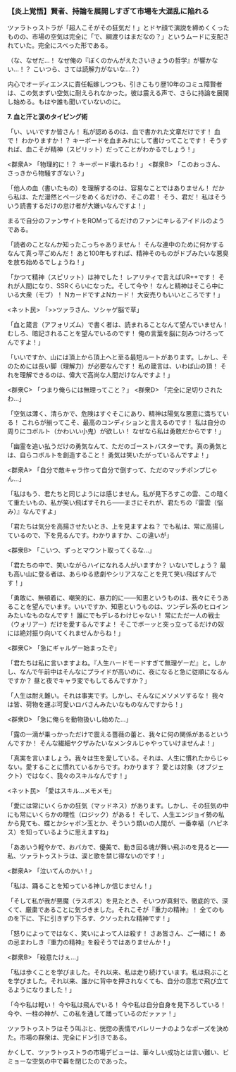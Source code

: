
### **【炎上覚悟】賢者、持論を展開しすぎて市場を大混乱に陥れる**

ツァラトゥストラが「超人こそがその狂気だ！」とドヤ顔で演説を締めくくったものの、市場の空気は完全に「で、綱渡りはまだなの？」というムードに支配されていた。完全にスベった形である。

（な、なぜだ…！ なぜ俺の『ぼくのかんがえたさいきょうの哲学』が響かない…！？ こいつら、さては読解力がないな…？）

内心でオーディエンスに責任転嫁しつつも、引きこもり歴10年のコミュ障賢者は、この気まずい空気に耐えられなかった。彼は震える声で、さらに持論を展開し始める。もはや誰も聞いていないのに。

**7. 血と汗と涙のタイピング術**

「い、いいですか皆さん！ 私が認めるのは、血で書かれた文章だけです！ 血で！ わかりますか！？ キーボードを血まみれにして書けってことです！ そうすれば、血こそが精神（スピリット）だってことがわかるでしょう！」

<群衆A> 「物理的に！？ キーボード壊れるわ！」
<群衆B> 「このおっさん、さっきから物騒すぎない？」

「他人の血（書いたもの）を理解するのは、容易なことではありません！ だから私は、ただ漫然とページをめくるだけの、そこの君！ そう、君だ！ 私はそういう読書するだけの怠け者が大嫌いなんですよ！」

まるで自分のファンサイトをROMってるだけのファンにキレるアイドルのようである。

「読者のことなんか知ったこっちゃありません！ そんな連中のために何かするなんて真っ平ごめんだ！ あと100年もすれば、精神そのものがドブみたいな悪臭を放ち始めるでしょうね！」

「かつて精神（スピリット）は神でした！ レアリティで言えばUR++です！ それが人間になり、SSRくらいになった。そして今や！ なんと精神はそこら中にいる大衆（モブ）！ NカードですよNカード！ 大安売りもいいところです！」

<ネット民> 「>>ツァラさん、ソシャゲ脳で草」

「血と箴言（アフォリズム）で書く者は、読まれることなんて望んでいません！ むしろ、暗記されることを望んでいるのです！ 俺の言葉を脳に刻みつけろってんですよ！」

「いいですか、山には頂上から頂上へと至る最短ルートがあります。しかし、そのためには長い脚（理解力）が必要なんです！ 私の箴言は、いわば山の頂！ それを理解できるのは、偉大で高尚な人間だけなんですよ！」

<群衆C> 「つまり俺らには無理ってこと？」
<群衆D> 「完全に足切りされたわ…」

「空気は薄く、清らかで、危険はすぐそこにあり、精神は陽気な悪意に満ちている！ これらが揃ってこそ、最高のコンディションと言えるのです！ 私は自分の周りにコボルト（かわいい小鬼）が欲しい！ なぜなら私は勇敢だからです！」

「幽霊を追い払うだけの勇気なんて、ただのゴーストバスターです。真の勇気とは、自らコボルトを創造すること！ 勇気は笑いたがっているんですよ！」

<群衆A> 「自分で敵キャラ作って自分で倒すって、ただのマッチポンプじゃん…」

「私はもう、君たちと同じようには感じません。私が見下ろすこの雲、この暗くて重たいもの、私が笑い飛ばすそれら――まさにそれが、君たちの『雷雲（悩み）』なんですよ」

「君たちは気分を高揚させたいとき、上を見ますよね？ でも私は、常に高揚しているので、下を見るんです。わかりますか、この違いが」

<群衆B> 「こいつ、ずっとマウント取ってくるな…」

「君たちの中で、笑いながらハイになれる人がいますか？ いないでしょう？ 最も高い山に登る者は、あらゆる悲劇やシリアスなことを見て笑い飛ばすんです！」

「勇敢に、無頓着に、嘲笑的に、暴力的に――知恵というものは、我々にそうあることを望んでいます。いいですか、知恵というものは、ツンデレ系のヒロインみたいなものなんです！ 誰にでもデレるわけじゃない！ 常にただ一人の戦士（ウォリアー）だけを愛するんですよ！ そこでボーッと突っ立ってるだけの奴には絶対振り向いてくれませんからね！」

<群衆C> 「急にギャルゲー始まったぞ」

「君たちは私に言いますよね。『人生ハードモードすぎて無理ゲーだ』と。しかし、なんで午前中はそんなにプライドが高いのに、夜になると急に従順になるんですか？ 昼と夜でキャラ変でもしてるんですか？」

「人生は耐え難い。それは事実です。しかし、そんなにメソメソするな！ 我々は皆、荷物を運ぶ可愛いロバさんみたいなものなんですから！」

<群衆D> 「急に俺らを動物扱いし始めた…」

「露の一滴が乗っかっただけで震える薔薇の蕾と、我々に何の関係があるというんですか！ そんな繊細ヤクザみたいなメンタルじゃやっていけませんよ！」

「真実を言いましょう。我々は生を愛している。それは、人生に慣れたからじゃない。愛することに慣れているからです。わかります？ 愛とは対象（オブジェクト）ではなく、我々のスキルなんです！」

<ネット民> 「愛はスキル…メモメモ」

「愛には常にいくらかの狂気（マッドネス）があります。しかし、その狂気の中にも常にいくらかの理性（ロジック）がある！ そして、人生エンジョイ勢の私から見ても、蝶とかシャボン玉とか、そういう類いの人間が、一番幸福（ハピネス）を知っているように思えますね」

「ああいう軽やかで、おバカで、優美で、動き回る魂が舞い飛ぶのを見ると――私、ツァラトゥストラは、涙と歌を禁じ得ないのです！」

<群衆A> 「泣いてんのかい！」

「私は、踊ることを知っている神しか信じません！」

「そして私が我が悪魔（ラスボス）を見たとき、そいつが真剣で、徹底的で、深くて、厳粛であることに気づきました。それこそが『重力の精神』！ 全てのものを下に、下に引きずり下ろす、クソったれな精神です！」

「怒りによってではなく、笑いによって人は殺す！ さあ皆さん、ご一緒に！ あの忌まわしき『重力の精神』を殺そうではありませんか！」

<群衆B> 「殺意たけぇ…」

「私は歩くことを学びました。それ以来、私は走り続けています。私は飛ぶことを学びました。それ以来、誰かに背中を押されなくても、自分の意志で飛び立てるようになりました！」

「今や私は軽い！ 今や私は飛んでいる！ 今や私は自分自身を見下ろしている！ 今や、一柱の神が、この私を通して踊っているのだァァァ！」

ツァラトゥストラはそう叫ぶと、恍惚の表情でバレリーナのようなポーズを決めた。市場の群衆は、完全にドン引きである。

かくして、ツァラトゥストラの市場デビューは、華々しい成功とは言い難い、ビミョーな空気の中で幕を閉じたのであった。
